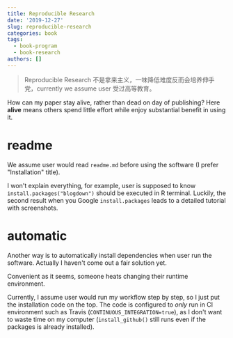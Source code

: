 ```yaml
---
title: Reproducible Research
date: '2019-12-27'
slug: reproducible-research
categories: book
tags:
  - book-program
  - book-research
authors: []
---
```




> Reproducible Research 不是拿来主义，一味降低难度反而会培养伸手党，currently we assume user 受过高等教育。

How can my paper stay alive, rather than dead on day of publishing? Here **alive** means others spend little effort while enjoy substantial benefit in using it.



# readme

We assume user would read `readme.md` before using the software (I prefer "Installation" title).

I won't explain everything, for example, user is supposed to know `install.packages("blogdown")` should be executed in R terminal. Luckily, the second result when you Google `install.packages` leads to a detailed tutorial with screenshots.



# automatic

Another way is to automatically install dependencies when user run the software. Actually I haven't come out a fair solution yet.

Convenient as it seems, someone heats changing their runtime environment. 

Currently, I assume user would run my workflow step by step, so I just put the installation code on the top. The code is configured to _only_ run in CI environment such as Travis (`CONTINUOUS_INTEGRATION=true`), as I don't want to waste time on my computer (`install_github()` still runs even if the packages is already installed).
